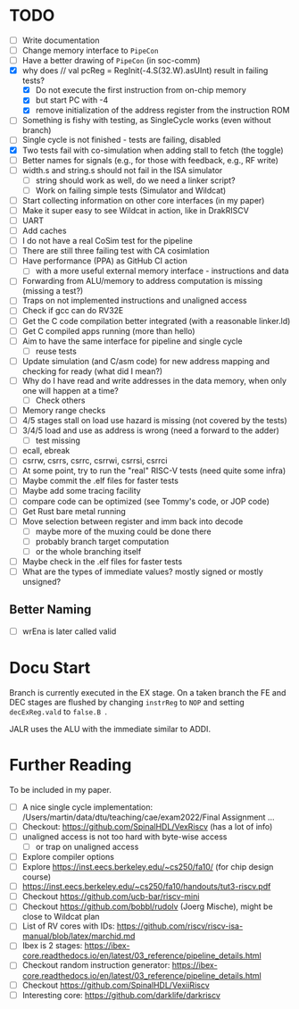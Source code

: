 # TODO

 * [ ] Write documentation
 * [ ] Change memory interface to `PipeCon`
 * [ ] Have a better drawing of `PipeCon` (in soc-comm)
 * [x] why does // val pcReg = RegInit(-4.S(32.W).asUInt)  result in failing tests?
   - [x] Do not execute the first instruction from on-chip memory
   - [x] but start PC with -4
   - [x] remove initialization of the address register from the instruction ROM
 * [ ] Something is fishy with testing, as SingleCycle works (even without branch)
 * [ ] Single cycle is not finished - tests are failing, disabled
 * [x] Two tests fail with co-simulation when adding stall to fetch (the toggle)
 * [ ] Better names for signals (e.g., for those with feedback, e.g., RF write)
 * [ ] width.s and string.s should not fail in the ISA simulator
    - [ ] string should work as well, do we need a linker script?
    - [ ] Work on failing simple tests (Simulator and Wildcat)
 * [ ] Start collecting information on other core interfaces (in my paper)
 * [ ] Make it super easy to see Wildcat in action, like in DrakRISCV
 * [ ] UART
 * [ ] Add caches
 * [ ] I do not have a real CoSim test for the pipeline
 * [ ] There are still three failing test with CA cosimlation
 * [ ] Have performance (PPA) as GitHub CI action
   - [ ] with a more useful external memory interface - instructions and data
 * [ ] Forwarding from ALU/memory to address computation is missing (missing a test?)
 * [ ] Traps on not implemented instructions and unaligned access
 * [ ] Check if gcc can do RV32E
 * [ ] Get the C code compilation better integrated (with a reasonable linker.ld)
 * [ ] Get C compiled apps running (more than hello)
 * [ ] Aim to have the same interface for pipeline and single cycle
    - [ ] reuse tests
 * [ ] Update simulation (and C/asm code) for new address mapping and checking for ready (what did I mean?)
 * [ ] Why do I have read and write addresses in the data memory, when only one will happen at a time?
   - [ ] Check others
 * [ ] Memory range checks
 * [ ] 4/5 stages stall on load use hazard is missing (not covered by the tests)
 * [ ] 3/4/5 load and use as address is wrong (need a forward to the adder)
   - [ ] test missing
 * [ ] ecall, ebreak
 * [ ] csrrw, csrrs, csrrc, csrrwi, csrrsi, csrrci
 * [ ] At some point, try to run the "real" RISC-V tests (need quite some infra)
 * [ ] Maybe commit the .elf files for faster tests
 * [ ] Maybe add some tracing facility
 * [ ] compare code can be optimized (see Tommy's code, or JOP code)
 * [ ] Get Rust bare metal running
 * [ ] Move selection between register and imm back into decode
   - [ ] maybe more of the muxing could be done there
   - [ ] probably branch target computation
   - [ ] or the whole branching itself
 * [ ] Maybe check in the .elf files for faster tests
 * [ ] What are the types of immediate values? mostly signed or mostly unsigned?

## Better Naming

 * [ ] wrEna is later called valid

# Docu Start

Branch is currently executed in the EX stage. On a taken branch the
FE and DEC stages are flushed by changing ```instrReg``` to ```NOP```
and setting ```decExReg.vald``` to ```false.B ```.

JALR uses the ALU with the immediate similar to ADDI.

# Further Reading

To be included in my paper.

 * [ ] A nice single cycle implementation: /Users/martin/data/dtu/teaching/cae/exam2022/Final Assignment ...
 * [ ] Checkout: https://github.com/SpinalHDL/VexRiscv (has a lot of info)
 * [ ] unaligned access is not too hard with byte-wise access
   * [ ] or trap on unaligned access
 * [ ] Explore compiler options
 * [ ] Explore https://inst.eecs.berkeley.edu/~cs250/fa10/ (for chip design course)
 * [ ] https://inst.eecs.berkeley.edu/~cs250/fa10/handouts/tut3-riscv.pdf
 * [ ] Checkout https://github.com/ucb-bar/riscv-mini
 * [ ] Checkout https://github.com/bobbl/rudolv (Joerg Mische), might be close to Wildcat plan
 * [ ] List of RV cores with IDs: https://github.com/riscv/riscv-isa-manual/blob/latex/marchid.md
 * [ ] Ibex is 2 stages: https://ibex-core.readthedocs.io/en/latest/03_reference/pipeline_details.html
 * [ ] Checkout random instruction generator: https://ibex-core.readthedocs.io/en/latest/03_reference/pipeline_details.html
 * [ ] Checkout https://github.com/SpinalHDL/VexiiRiscv
 * [ ] Interesting core: https://github.com/darklife/darkriscv
